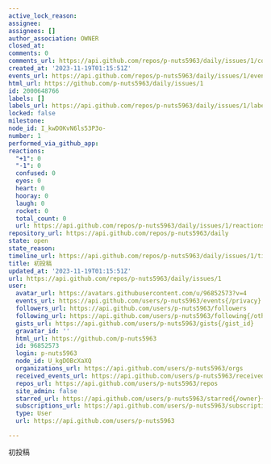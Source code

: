 ```yaml
---
active_lock_reason: 
assignee: 
assignees: []
author_association: OWNER
closed_at: 
comments: 0
comments_url: https://api.github.com/repos/p-nuts5963/daily/issues/1/comments
created_at: '2023-11-19T01:15:51Z'
events_url: https://api.github.com/repos/p-nuts5963/daily/issues/1/events
html_url: https://github.com/p-nuts5963/daily/issues/1
id: 2000648766
labels: []
labels_url: https://api.github.com/repos/p-nuts5963/daily/issues/1/labels{/name}
locked: false
milestone: 
node_id: I_kwDOKvN6ls53P3o-
number: 1
performed_via_github_app: 
reactions:
  "+1": 0
  "-1": 0
  confused: 0
  eyes: 0
  heart: 0
  hooray: 0
  laugh: 0
  rocket: 0
  total_count: 0
  url: https://api.github.com/repos/p-nuts5963/daily/issues/1/reactions
repository_url: https://api.github.com/repos/p-nuts5963/daily
state: open
state_reason: 
timeline_url: https://api.github.com/repos/p-nuts5963/daily/issues/1/timeline
title: 初投稿
updated_at: '2023-11-19T01:15:51Z'
url: https://api.github.com/repos/p-nuts5963/daily/issues/1
user:
  avatar_url: https://avatars.githubusercontent.com/u/96852573?v=4
  events_url: https://api.github.com/users/p-nuts5963/events{/privacy}
  followers_url: https://api.github.com/users/p-nuts5963/followers
  following_url: https://api.github.com/users/p-nuts5963/following{/other_user}
  gists_url: https://api.github.com/users/p-nuts5963/gists{/gist_id}
  gravatar_id: ''
  html_url: https://github.com/p-nuts5963
  id: 96852573
  login: p-nuts5963
  node_id: U_kgDOBcXaXQ
  organizations_url: https://api.github.com/users/p-nuts5963/orgs
  received_events_url: https://api.github.com/users/p-nuts5963/received_events
  repos_url: https://api.github.com/users/p-nuts5963/repos
  site_admin: false
  starred_url: https://api.github.com/users/p-nuts5963/starred{/owner}{/repo}
  subscriptions_url: https://api.github.com/users/p-nuts5963/subscriptions
  type: User
  url: https://api.github.com/users/p-nuts5963

---
```

初投稿